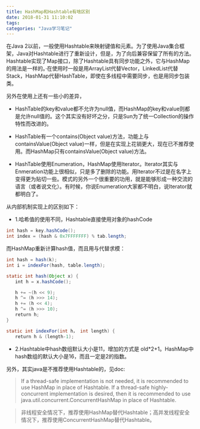 ```yaml
---
title: HashMap和Hashtable有啥区别
date: 2018-01-31 11:10:02
tags:
categories: "Java学习笔记"
---
```



在Java 2以前，一般使用Hashtable来映射键值和元素。为了使用Java集合框架，Java对Hashtable进行了重新设计，但是，为了向后兼容保留了所有的方法。Hashtable实现了Map接口，除了Hashtable具有同步功能之外，它与HashMap的用法是一样的。·在使用时一般是用ArrayList代替Vector，LinkedList代替Stack，HashMap代替HashTable，即使在多线程中需要同步，也是用同步包装类。

另外在使用上还有一些小的差异，

<!--more-->

* HashTable的key和value都不允许为null值，而HashMap的key和value则都是允许null值的。这个其实没有好坏之分，只是Sun为了统一Collection的操作特性而改进的。

* HashTable有一个contains(Object value)方法，功能上与containsValue(Object value)一样，但是在实现上花销更大，现在已不推荐使用。而HashMap只有containsValue(Object value)方法。

* HashTable使用Enumeration，HashMap使用Iterator。Iterator其实与Enmeration功能上很相似，只是多了删除的功能。用Iterator不过是在名字上变得更为贴切一些。模式的另外一个很重要的功用，就是能够形成一种交流的语言（或者说文化）。有时候，你说Enumeration大家都不明白，说Iterator就都明白了。

从内部机制实现上的区别如下：

* 1.哈希值的使用不同，Hashtable直接使用对象的hashCode

```java
int hash = key.hashCode();  
int index = (hash & 0x7FFFFFFF) % tab.length;
```

而HashMap重新计算hash值，而且用与代替求模：

```java
int hash = hash(k);  
int i = indexFor(hash, table.length);  

static int hash(Object x) {  
　　int h = x.hashCode();  

　　h += ~(h << 9);  
　　h ^= (h >>> 14);  
　　h += (h << 4);  
　　h ^= (h >>> 10);  
　　return h;  
}  

static int indexFor(int h， int length) {  
　　return h & (length-1);
```

* 2.Hashtable中hash数组默认大小是11，增加的方式是 old*2+1。HashMap中hash数组的默认大小是16，而且一定是2的指数。

另外，其实java是不推荐使用Hashtable的，见doc:

>If a thread-safe implementation is not needed, it is recommended to use HashMap in place of Hashtable. If a thread-safe highly-concurrent implementation is desired, then it is recommended to use java.util.concurrent.ConcurrentHashMap in place of Hashtable.

>非线程安全情况下，推荐使用HashMap替代Hashtable；高并发线程安全情况下，推荐使用ConcurrentHashMap替代Hashtable。
